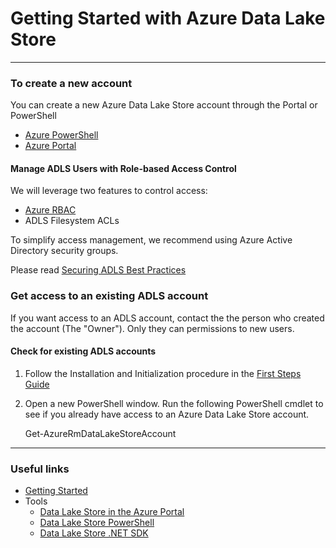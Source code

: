 # Getting Started with Azure Data Lake Store

------------

### To create a new account

You can create a new Azure Data Lake Store account through the Portal or PowerShell

* [Azure PowerShell](PowerShell/FirstSteps.md)
* [Azure Portal](./AzurePortal/FirstSteps.md)

#### Manage ADLS Users with Role-based Access Control

We will leverage two features to control access:
* [Azure RBAC](https://azure.microsoft.com/en-us/documentation/articles/role-based-access-control-configure/) 
* ADLS Filesystem ACLs

To simplify access management, we recommend using Azure Active Directory security groups.

Please read [Securing ADLS Best Practices](https://github.com/MicrosoftBigData/AzureDataLake/blob/master/docs/General/Security%20Best%20Practices.md)

### Get access to an existing ADLS account

If you want access to an ADLS account, contact the the person who created the account (The "Owner"). Only they can permissions to new users.

#### Check for existing ADLS accounts

1. Follow the Installation and Initialization procedure in the [First Steps Guide](https://github.com/MicrosoftBigData/AzureDataLake/blob/master/docs/PowerShell/FirstSteps.md)
1.  Open a new PowerShell window. Run the following PowerShell cmdlet to see if you already have access to an Azure Data Lake Store account.

    Get-AzureRmDataLakeStoreAccount


------------

### Useful links

* [Getting Started](GettingStarted.md)
* Tools
    * [Data Lake Store in the Azure Portal](AzurePortal/FirstSteps.md)
    * [Data Lake Store PowerShell](PowerShell/FirstSteps.md)
    * [Data Lake Store .NET SDK](SDK/FirstSteps.md)
